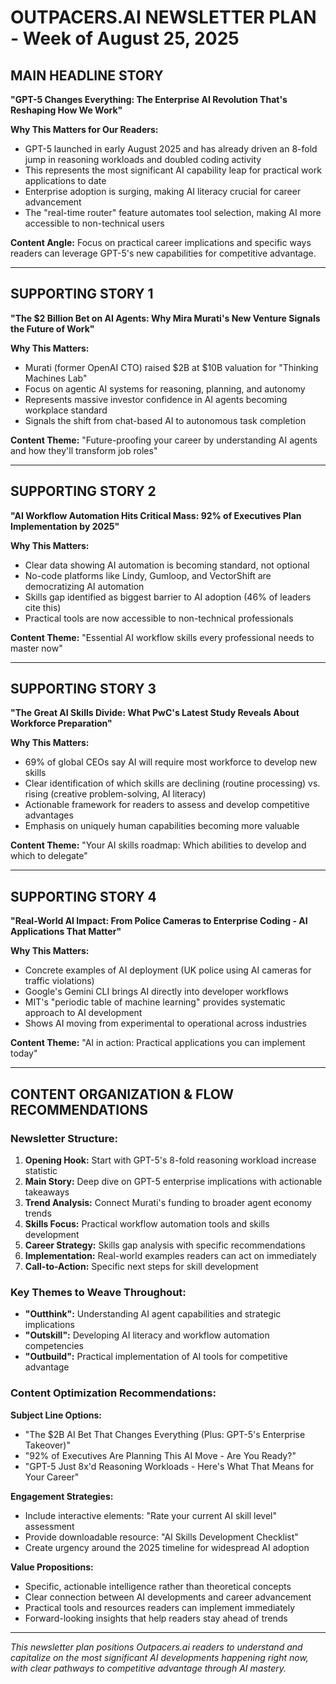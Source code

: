 # OUTPACERS.AI NEWSLETTER PLAN - Week of August 25, 2025

## **MAIN HEADLINE STORY**
**"GPT-5 Changes Everything: The Enterprise AI Revolution That's Reshaping How We Work"**

**Why This Matters for Our Readers:**
- GPT-5 launched in early August 2025 and has already driven an 8-fold jump in reasoning workloads and doubled coding activity
- This represents the most significant AI capability leap for practical work applications to date
- Enterprise adoption is surging, making AI literacy crucial for career advancement
- The "real-time router" feature automates tool selection, making AI more accessible to non-technical users

**Content Angle:** Focus on practical career implications and specific ways readers can leverage GPT-5's new capabilities for competitive advantage.

---

## **SUPPORTING STORY 1**
**"The $2 Billion Bet on AI Agents: Why Mira Murati's New Venture Signals the Future of Work"**

**Why This Matters:**
- Murati (former OpenAI CTO) raised $2B at $10B valuation for "Thinking Machines Lab"
- Focus on agentic AI systems for reasoning, planning, and autonomy
- Represents massive investor confidence in AI agents becoming workplace standard
- Signals the shift from chat-based AI to autonomous task completion

**Content Theme:** "Future-proofing your career by understanding AI agents and how they'll transform job roles"

---

## **SUPPORTING STORY 2**
**"AI Workflow Automation Hits Critical Mass: 92% of Executives Plan Implementation by 2025"**

**Why This Matters:**
- Clear data showing AI automation is becoming standard, not optional
- No-code platforms like Lindy, Gumloop, and VectorShift are democratizing AI automation
- Skills gap identified as biggest barrier to AI adoption (46% of leaders cite this)
- Practical tools are now accessible to non-technical professionals

**Content Theme:** "Essential AI workflow skills every professional needs to master now"

---

## **SUPPORTING STORY 3**
**"The Great AI Skills Divide: What PwC's Latest Study Reveals About Workforce Preparation"**

**Why This Matters:**
- 69% of global CEOs say AI will require most workforce to develop new skills
- Clear identification of which skills are declining (routine processing) vs. rising (creative problem-solving, AI literacy)
- Actionable framework for readers to assess and develop competitive advantages
- Emphasis on uniquely human capabilities becoming more valuable

**Content Theme:** "Your AI skills roadmap: Which abilities to develop and which to delegate"

---

## **SUPPORTING STORY 4**
**"Real-World AI Impact: From Police Cameras to Enterprise Coding - AI Applications That Matter"**

**Why This Matters:**
- Concrete examples of AI deployment (UK police using AI cameras for traffic violations)
- Google's Gemini CLI brings AI directly into developer workflows
- MIT's "periodic table of machine learning" provides systematic approach to AI development
- Shows AI moving from experimental to operational across industries

**Content Theme:** "AI in action: Practical applications you can implement today"

---

## **CONTENT ORGANIZATION & FLOW RECOMMENDATIONS**

### **Newsletter Structure:**
1. **Opening Hook:** Start with GPT-5's 8-fold reasoning workload increase statistic
2. **Main Story:** Deep dive on GPT-5 enterprise implications with actionable takeaways
3. **Trend Analysis:** Connect Murati's funding to broader agent economy trends
4. **Skills Focus:** Practical workflow automation tools and skills development
5. **Career Strategy:** Skills gap analysis with specific recommendations
6. **Implementation:** Real-world examples readers can act on immediately
7. **Call-to-Action:** Specific next steps for skill development

### **Key Themes to Weave Throughout:**
- **"Outthink":** Understanding AI agent capabilities and strategic implications
- **"Outskill":** Developing AI literacy and workflow automation competencies  
- **"Outbuild":** Practical implementation of AI tools for competitive advantage

### **Content Optimization Recommendations:**

**Subject Line Options:**
- "The $2B AI Bet That Changes Everything (Plus: GPT-5's Enterprise Takeover)"
- "92% of Executives Are Planning This AI Move - Are You Ready?"
- "GPT-5 Just 8x'd Reasoning Workloads - Here's What That Means for Your Career"

**Engagement Strategies:**
- Include interactive elements: "Rate your current AI skill level" assessment
- Provide downloadable resource: "AI Skills Development Checklist"
- Create urgency around the 2025 timeline for widespread AI adoption

**Value Propositions:**
- Specific, actionable intelligence rather than theoretical concepts
- Clear connection between AI developments and career advancement
- Practical tools and resources readers can implement immediately
- Forward-looking insights that help readers stay ahead of trends

---

*This newsletter plan positions Outpacers.ai readers to understand and capitalize on the most significant AI developments happening right now, with clear pathways to competitive advantage through AI mastery.*